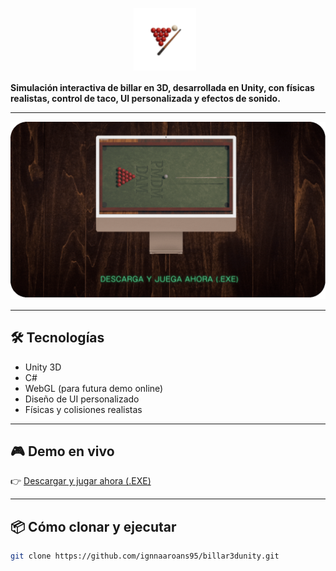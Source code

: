 <p align="center">
  <img src="resources/icono-billar-2.png" alt="Billar 3D Cover" width="100" style="vertical-align: -10%; margin-right: 10px;">
  <span style="font-size: 2em; font-weight: bold;"Billar 3D Unity</span>
</p>

**Simulación interactiva de billar en 3D, desarrollada en Unity, con físicas realistas, control de taco, UI personalizada y efectos de sonido.**

---

<p align="center">
  <img src="resources/billar3d-demo.gif" alt="Billar 3D Demo" width="800"/>
</p>

---

## 🛠️ Tecnologías

- Unity 3D
- C#
- WebGL (para futura demo online)
- Diseño de UI personalizado
- Físicas y colisiones realistas

---

## 🎮 Demo en vivo

👉 [Descargar y jugar ahora (.EXE)](https://LINK-A-TU-GOOGLE-DRIVE-O-ITCHIO)

---

## 📦 Cómo clonar y ejecutar

```bash
git clone https://github.com/ignnaaroans95/billar3dunity.git
